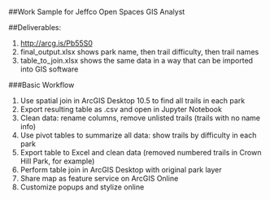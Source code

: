 ##Work Sample for Jeffco Open Spaces GIS Analyst

##Deliverables:
1. http://arcg.is/Pb55S0
2. final_output.xlsx shows park name, then trail difficulty, then trail names
3. table_to_join.xlsx shows the same data in a way that can be imported into GIS software

###Basic Workflow
1. Use spatial join in ArcGIS Desktop 10.5 to find all trails in each park
2. Export resulting table as .csv and open in Jupyter Notebook
3. Clean data: rename columns, remove unlisted trails (trails with no name info)
4. Use pivot tables to summarize all data: show trails by difficulty in each park
5. Export table to Excel and clean data (removed numbered trails in Crown Hill Park, for example)
6. Perform table join in ArcGIS Desktop with original park layer
7. Share map as feature service on ArcGIS Online
8. Customize popups and stylize online
